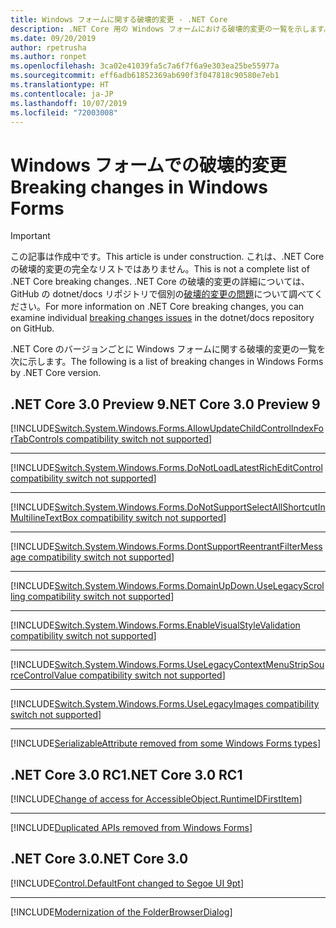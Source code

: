 ```yaml
---
title: Windows フォームに関する破壊的変更 - .NET Core
description: .NET Core 用の Windows フォームにおける破壊的変更の一覧を示します。
ms.date: 09/20/2019
author: rpetrusha
ms.author: ronpet
ms.openlocfilehash: 3ca02e41039fa5c7a6f7f6a9e303ea25be55977a
ms.sourcegitcommit: eff6adb61852369ab690f3f047818c90580e7eb1
ms.translationtype: HT
ms.contentlocale: ja-JP
ms.lasthandoff: 10/07/2019
ms.locfileid: "72003008"
---
```

# <a name="breaking-changes-in-windows-forms"></a><span data-ttu-id="e95a4-103">Windows フォームでの破壊的変更</span><span class="sxs-lookup"><span data-stu-id="e95a4-103">Breaking changes in Windows Forms</span></span>

> [!IMPORTANT]
> <span data-ttu-id="e95a4-104">この記事は作成中です。</span><span class="sxs-lookup"><span data-stu-id="e95a4-104">This article is under construction.</span></span> <span data-ttu-id="e95a4-105">これは、.NET Core の破壊的変更の完全なリストではありません。</span><span class="sxs-lookup"><span data-stu-id="e95a4-105">This is not a complete list of .NET Core breaking changes.</span></span> <span data-ttu-id="e95a4-106">.NET Core の破壊的変更の詳細については、GitHub の dotnet/docs リポジトリで個別の[破壊的変更の問題](https://github.com/dotnet/docs/issues?q=is%3Aissue+is%3Aopen+label%3Abreaking-change)について調べてください。</span><span class="sxs-lookup"><span data-stu-id="e95a4-106">For more information on .NET Core breaking changes, you can examine individual [breaking changes issues](https://github.com/dotnet/docs/issues?q=is%3Aissue+is%3Aopen+label%3Abreaking-change) in the dotnet/docs repository on GitHub.</span></span>

<span data-ttu-id="e95a4-107">.NET Core のバージョンごとに Windows フォームに関する破壊的変更の一覧を次に示します。</span><span class="sxs-lookup"><span data-stu-id="e95a4-107">The following is a list of breaking changes in Windows Forms by .NET Core version.</span></span>

## <a name="net-core-30-preview-9"></a><span data-ttu-id="e95a4-108">.NET Core 3.0 Preview 9</span><span class="sxs-lookup"><span data-stu-id="e95a4-108">.NET Core 3.0 Preview 9</span></span>

[!INCLUDE[Switch.System.Windows.Forms.AllowUpdateChildControlIndexForTabControls compatibility switch not supported](~/includes/core-changes/windowsforms/deprecate-allowupdatechildcontrolindexfortabcontrols.md)]

***

[!INCLUDE[Switch.System.Windows.Forms.DoNotLoadLatestRichEditControl compatibility switch not supported](~/includes/core-changes/windowsforms/deprecate-donotloadlatestricheditcontrol.md)]

***

[!INCLUDE[Switch.System.Windows.Forms.DoNotSupportSelectAllShortcutInMultilineTextBox compatibility switch not supported](~/includes/core-changes/windowsforms/deprecate-donotsupportselectallshortcutinmultilinetextbox.md)]

***

[!INCLUDE[Switch.System.Windows.Forms.DontSupportReentrantFilterMessage compatibility switch not supported](~/includes/core-changes/windowsforms/deprecate-dontsupportreentrantfiltermessage.md)]

***

[!INCLUDE[Switch.System.Windows.Forms.DomainUpDown.UseLegacyScrolling compatibility switch not supported](~/includes/core-changes/windowsforms/deprecate-uselegacyscrolling.md)]

***

[!INCLUDE[Switch.System.Windows.Forms.EnableVisualStyleValidation compatibility switch not supported](~/includes/core-changes/windowsforms/deprecate-enablevisualstylevalidation.md)]

***

[!INCLUDE[Switch.System.Windows.Forms.UseLegacyContextMenuStripSourceControlValue compatibility switch not supported](~/includes/core-changes/windowsforms/deprecate-uselegacycontextmenustripsourcecontrolvalue.md)]

***

[!INCLUDE[Switch.System.Windows.Forms.UseLegacyImages compatibility switch not supported](~/includes/core-changes/windowsforms/deprecate-uselegacyimages.md)]

***

[!INCLUDE[SerializableAttribute removed from some Windows Forms types](~/includes/core-changes/windowsforms/remove-serializationattribute.md)]

## <a name="net-core-30-rc1"></a><span data-ttu-id="e95a4-109">.NET Core 3.0 RC1</span><span class="sxs-lookup"><span data-stu-id="e95a4-109">.NET Core 3.0 RC1</span></span>

[!INCLUDE[Change of access for AccessibleObject.RuntimeIDFirstItem](~/includes/core-changes/windowsforms/changed-access-for-runtimeidfirstitem.md)]

***

[!INCLUDE[Duplicated APIs removed from Windows Forms](~/includes/core-changes/windowsforms/remove-duplicated-apis.md)]

## <a name="net-core-30"></a><span data-ttu-id="e95a4-110">.NET Core 3.0</span><span class="sxs-lookup"><span data-stu-id="e95a4-110">.NET Core 3.0</span></span>

[!INCLUDE[Control.DefaultFont changed to Segoe UI 9pt](~/includes/core-changes/windowsforms/control-defaultfont-changed.md)]

***

[!INCLUDE[Modernization of the FolderBrowserDialog](~/includes/core-changes/windowsforms/modernized-folderbrowserdialog.md)]
